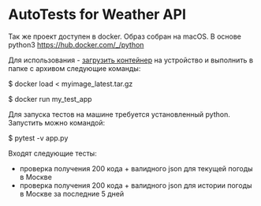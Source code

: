 # AutoTests for Weather API

Так же проект доступен в docker. Образ собран на macOS. 
В основе python3 https://hub.docker.com/_/python

Для использования - [загрузить контейнер](https://drive.google.com/file/d/1UQbjNRcsbYWkugeH5_st-9uzNg9j-845/view?usp=sharing) на устройство и выполнить в папке с архивом следующие команды:

$ docker load < myimage_latest.tar.gz

$ docker run my_test_app

Для запуска тестов на машине требуется установленный python. Запустить можно командой: 

$ pytest -v app.py 

Входят следующие тесты:
- проверка получения 200 кода + валидного json для текущей погоды в Москве
- проверка получения 200 кода + валидного json для истории погоды в Москве за последние 5 дней
